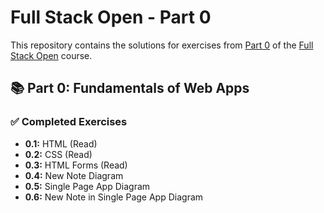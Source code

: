 # Full Stack Open - Part 0

This repository contains the solutions for exercises from [Part 0](https://fullstackopen.com/en/part0/fundamentals_of_web_apps#exercises-0-1-0-6) of the [Full Stack Open](https://fullstackopen.com/en/) course.

## 📚 Part 0: Fundamentals of Web Apps

### ✅ Completed Exercises

- **0.1:** HTML (Read)
- **0.2:** CSS (Read)
- **0.3:** HTML Forms (Read)
- **0.4:** New Note Diagram
- **0.5:** Single Page App Diagram
- **0.6:** New Note in Single Page App Diagram
